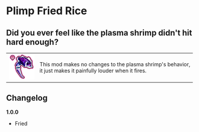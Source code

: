 # Plimp Fried Rice

## Did you ever feel like the plasma shrimp didn't hit hard enough?

| | |
|-|-|
| ![Plasma Shrimp](plimp.png) | This mod makes no changes to the plasma shrimp's behavior, it just makes it painfully louder when it fires. |

## Changelog

**1.0.0**

- Fried
